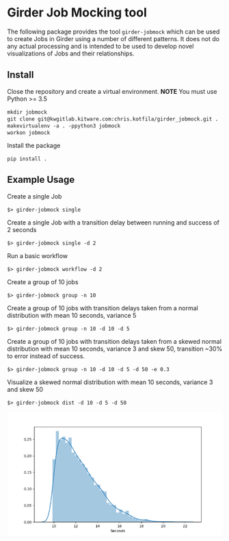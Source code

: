 # Girder Job Mocking tool

The following package provides the tool ```girder-jobmock``` which can be used to create Jobs in Girder using a number of different patterns. It does not do any actual processing and is intended to be used to develop novel visualizations of Jobs and their relationships. 

## Install

Close the repository and create a virtual environment.
**NOTE** You must use Python >= 3.5

```
mkdir jobmock
git clone git@kwgitlab.kitware.com:chris.kotfila/girder_jobmock.git .
makevirtualenv -a . -ppython3 jobmock 
workon jobmock
```

Install the package
```
pip install .
```

## Example Usage

Create a single Job
```
$> girder-jobmock single
```

Create a single Job with a transition delay between running and success of 2 seconds
```
$> girder-jobmock single -d 2
```

Run a basic workflow
```
$> girder-jobmock workflow -d 2
```

Create a group of 10 jobs
```
$> girder-jobmock group -n 10
```

Create a group of 10 jobs with transition delays taken from a normal distribution with mean 10 seconds, variance 5
```
$> girder-jobmock group -n 10 -d 10 -d 5
```


Create a group of 10 jobs with transition delays taken from a skewed normal distribution with mean 10 seconds, variance 3 and skew 50, transition ~30% to error instead of success.
```
$> girder-jobmock group -n 10 -d 10 -d 5 -d 50 -e 0.3
```

Visualize a skewed normal distribution with mean 10 seconds, variance 3 and skew 50

```
$> girder-jobmock dist -d 10 -d 5 -d 50
```

![matplotlib image](misc/dist.png)
